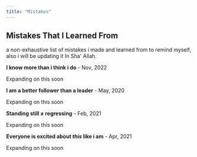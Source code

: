 ```yaml
---
title: "Mistakes"
---
```


## Mistakes That I Learned From
a non-exhaustive list of mistakes i made and learned from to remind myself, also i will be updating it In Sha' Allah.

**I know more than i think i do** - Nov, 2022

Expanding on this soon

**I am a better follower than a leader** - May, 2020

Expanding on this soon

**Standing still ≠ regressing** - Feb, 2021

Expanding on this soon

**Everyone is excited about _this_ like i am** - Apr, 2021

Expanding on this soon
